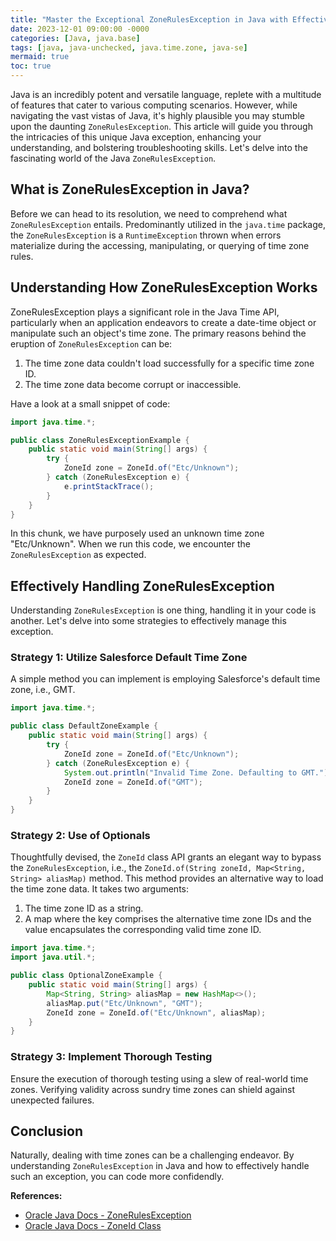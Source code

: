 ```yaml
---
title: "Master the Exceptional ZoneRulesException in Java with Effective Tips & Code Examples"
date: 2023-12-01 09:00:00 -0000
categories: [Java, java.base]
tags: [java, java-unchecked, java.time.zone, java-se]
mermaid: true
toc: true
---
```



Java is an incredibly potent and versatile language, replete with a multitude of features that cater to various computing scenarios. However, while navigating the vast vistas of Java, it's highly plausible you may stumble upon the daunting `ZoneRulesException`. This article will guide you through the intricacies of this unique Java exception, enhancing your understanding, and bolstering troubleshooting skills. Let's delve into the fascinating world of the Java `ZoneRulesException`.

## What is ZoneRulesException in Java?

Before we can head to its resolution, we need to comprehend what `ZoneRulesException` entails. Predominantly utilized in the `java.time` package, the `ZoneRulesException` is a `RuntimeException` thrown when errors materialize during the accessing, manipulating, or querying of time zone rules.

## Understanding How ZoneRulesException Works

ZoneRulesException plays a significant role in the Java Time API, particularly when an application endeavors to create a date-time object or manipulate such an object's time zone. The primary reasons behind the eruption of `ZoneRulesException` can be:

1. The time zone data couldn't load successfully for a specific time zone ID.
2. The time zone data become corrupt or inaccessible.

Have a look at a small snippet of code:

```java
import java.time.*;

public class ZoneRulesExceptionExample {
    public static void main(String[] args) {
        try {
            ZoneId zone = ZoneId.of("Etc/Unknown");
        } catch (ZoneRulesException e) {
            e.printStackTrace();
        }
    }
}
```
In this chunk, we have purposely used an unknown time zone "Etc/Unknown". When we run this code, we encounter the `ZoneRulesException` as expected.

## Effectively Handling ZoneRulesException

Understanding `ZoneRulesException` is one thing, handling it in your code is another. Let's delve into some strategies to effectively manage this exception.

### Strategy 1: Utilize Salesforce Default Time Zone

A simple method you can implement is employing Salesforce's default time zone, i.e., GMT.

```java
import java.time.*;

public class DefaultZoneExample {
    public static void main(String[] args) {
        try {
            ZoneId zone = ZoneId.of("Etc/Unknown");
        } catch (ZoneRulesException e) {
            System.out.println("Invalid Time Zone. Defaulting to GMT.");
            ZoneId zone = ZoneId.of("GMT");
        }
    }
}
```

### Strategy 2: Use of Optionals

Thoughtfully devised, the `ZoneId` class API grants an elegant way to bypass the `ZoneRulesException`, i.e., the `ZoneId.of(String zoneId, Map<String, String> aliasMap)` method. This method provides an alternative way to load the time zone data. It takes two arguments:

1. The time zone ID as a string.
2. A map where the key comprises the alternative time zone IDs and the value encapsulates the corresponding valid time zone ID.

```java
import java.time.*;
import java.util.*;

public class OptionalZoneExample {
    public static void main(String[] args) {
        Map<String, String> aliasMap = new HashMap<>();
        aliasMap.put("Etc/Unknown", "GMT");
        ZoneId zone = ZoneId.of("Etc/Unknown", aliasMap);
    }
}
```

### Strategy 3: Implement Thorough Testing

Ensure the execution of thorough testing using a slew of real-world time zones. Verifying validity across sundry time zones can shield against unexpected failures.

## Conclusion

Naturally, dealing with time zones can be a challenging endeavor. By understanding `ZoneRulesException` in Java and how to effectively handle such an exception, you can code more confidendly.

**References:**

- [Oracle Java Docs - ZoneRulesException](https://docs.oracle.com/javase/8/docs/api/java/time/zone/ZoneRulesException.html)
- [Oracle Java Docs - ZoneId Class](https://docs.oracle.com/javase/8/docs/api/java/time/ZoneId.html)